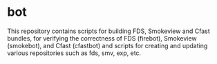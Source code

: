 #  bot 

This repository contains scripts for building FDS,  Smokeview and Cfast bundles,  for verifying the correctness
of FDS (firebot), Smokeview (smokebot), and Cfast (cfastbot) and scripts for creating and updating various repositories such as fds, smv, exp, etc.

